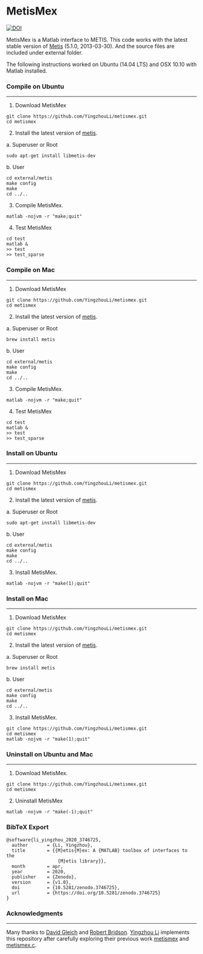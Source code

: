 MetisMex
========

[![DOI](https://zenodo.org/badge/DOI/10.5281/zenodo.3746725.svg)](https://doi.org/10.5281/zenodo.3746725)

MetisMex is a Matlab interface to METIS.
This code works with the latest stable version of [Metis](http://glaros.dtc.umn.edu/gkhome/metis/metis/overview)
(5.1.0, 2013-03-30). And the source files are included under external folder.

The following instructions worked on Ubuntu (14.04 LTS) and
OSX 10.10 with Matlab installed.

### Compile on Ubuntu
---------

1. Download MetisMex
  ```
  git clone https://github.com/YingzhouLi/metismex.git
  cd metismex
  ```

2. Install the latest version of 
  [metis](http://glaros.dtc.umn.edu/gkhome/metis/metis/overview).

  a. Superuser or Root
  ```
  sudo apt-get install libmetis-dev
  ```
  
  b. User
  ```
  cd external/metis
  make config
  make
  cd ../..
  ```

3. Compile MetisMex.
  ```
  matlab -nojvm -r "make;quit"
  ```

4. Test MetisMex
  ```
  cd test
  matlab &
  >> test
  >> test_sparse
  ```

### Compile on Mac
---------

1. Download MetisMex
  ```
  git clone https://github.com/YingzhouLi/metismex.git
  cd metismex
  ```

2. Install the latest version of 
  [metis](http://glaros.dtc.umn.edu/gkhome/metis/metis/overview).

  a. Superuser or Root
  ```
  brew install metis
  ```
  
  b. User
  ```
  cd external/metis
  make config
  make
  cd ../..
  ```
  
3. Compile MetisMex.
  ```
  matlab -nojvm -r "make;quit"
  ```

4. Test MetisMex
  ```
  cd test
  matlab &
  >> test
  >> test_sparse
  ```

### Install on Ubuntu
---------

1. Download MetisMex
  ```
  git clone https://github.com/YingzhouLi/metismex.git
  cd metismex
  ```

2. Install the latest version of 
  [metis](http://glaros.dtc.umn.edu/gkhome/metis/metis/overview).

  a. Superuser or Root
  ```
  sudo apt-get install libmetis-dev
  ```
  
  b. User
  ```
  cd external/metis
  make config
  make
  cd ../..
  ```
  
3. Install MetisMex.
  ```
  matlab -nojvm -r "make(1);quit"
  ```

### Install on Mac
---------

1. Download MetisMex
  ```
  git clone https://github.com/YingzhouLi/metismex.git
  cd metismex
  ```

2. Install the latest version of 
  [metis](http://glaros.dtc.umn.edu/gkhome/metis/metis/overview).

  a. Superuser or Root
  ```
  brew install metis
  ```
  
  b. User
  ```
  cd external/metis
  make config
  make
  cd ../..
  ```

3. Install MetisMex.
  ```
  git clone https://github.com/YingzhouLi/metismex.git
  cd metismex
  matlab -nojvm -r "make(1);quit"
  ```

### Uninstall on Ubuntu and Mac
---------

1. Download MetisMex.

  ```
  git clone https://github.com/YingzhouLi/metismex.git
  cd metismex
  ```  

2. Uninstall MetisMex

  ```
  matlab -nojvm -r "make(-1);quit"
  ```
  
### BibTeX Export
```
@software{li_yingzhou_2020_3746725,
  author       = {Li, Yingzhou},
  title        = {{M}etis{M}ex: A {MATLAB} toolbox of interfaces to the 
                   {M}etis library}},
  month        = apr,
  year         = 2020,
  publisher    = {Zenodo},
  version      = {v1.0},
  doi          = {10.5281/zenodo.3746725},
  url          = {https://doi.org/10.5281/zenodo.3746725}
}
```

### Acknowledgments
-------
Many thanks to [David Gleich](https://www.cs.purdue.edu/homes/dgleich/)
and [Robert Bridson](http://www.cs.ubc.ca/~rbridson/).
[Yingzhou Li](https://www.stanford.edu/people/yingzhouli)
implements this repository
after carefully exploring their previous work [metismex](https://github.com/dgleich/metismex)
and [metismex.c](http://www.cs.ubc.ca/~rbridson/download/metismex.c).
